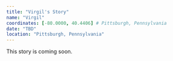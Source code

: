 ```yaml
---
title: "Virgil's Story"
name: "Virgil"
coordinates: [-80.0000, 40.4406] # Pittsburgh, Pennsylvania
date: "TBD"
location: "Pittsburgh, Pennsylvania"
---
```


This story is coming soon.
